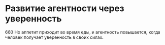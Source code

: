 # Развитие агентности через уверенность

660 Но аппетит приходит во время еды, и агентность повышается, когда человек получает уверенность в своих силах.
